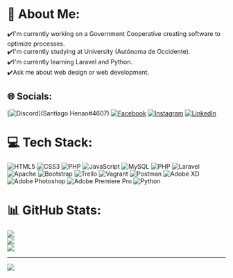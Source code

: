 # 💫 About Me:
✔️I'm currently working on a Government Cooperative creating software to optimize processes.<br>✔️I'm currently studying at University (Autónoma de Occidente).<br>✔️I'm currently learning Laravel and Python.<br>✔️Ask me about web design or web development.<br>


## 🌐 Socials:
[![Discord](https://img.shields.io/badge/Discord-%237289DA.svg?logo=discord&logoColor=white)](Santiago Henao#4607) [![Facebook](https://img.shields.io/badge/Facebook-%231877F2.svg?logo=Facebook&logoColor=white)](https://facebook.com/https://www.facebook.com/Santi0920YT/) [![Instagram](https://img.shields.io/badge/Instagram-%23E4405F.svg?logo=Instagram&logoColor=white)](https://instagram.com/santiagohe0920) [![LinkedIn](https://img.shields.io/badge/LinkedIn-%230077B5.svg?logo=linkedin&logoColor=white)](https://linkedin.com/in/https://www.linkedin.com/in/santiago-casta%C3%B1o-henao-1034ab205/) 

# 💻 Tech Stack:
![HTML5](https://img.shields.io/badge/html5-%23E34F26.svg?style=for-the-badge&logo=html5&logoColor=white) ![CSS3](https://img.shields.io/badge/css3-%231572B6.svg?style=for-the-badge&logo=css3&logoColor=white) ![PHP](https://img.shields.io/badge/php-%23777BB4.svg?style=for-the-badge&logo=php&logoColor=white) ![JavaScript](https://img.shields.io/badge/javascript-%23323330.svg?style=for-the-badge&logo=javascript&logoColor=%23F7DF1E) ![MySQL](https://img.shields.io/badge/mysql-%2300f.svg?style=for-the-badge&logo=mysql&logoColor=white) ![PHP](https://img.shields.io/badge/php-%23777BB4.svg?style=for-the-badge&logo=php&logoColor=white) ![Laravel](https://img.shields.io/badge/laravel-%23FF2D20.svg?style=for-the-badge&logo=laravel&logoColor=white) ![Apache](https://img.shields.io/badge/apache-%23D42029.svg?style=for-the-badge&logo=apache&logoColor=white) ![Bootstrap](https://img.shields.io/badge/bootstrap-%23563D7C.svg?style=for-the-badge&logo=bootstrap&logoColor=white) ![Trello](https://img.shields.io/badge/Trello-%23026AA7.svg?style=for-the-badge&logo=Trello&logoColor=white) ![Vagrant](https://img.shields.io/badge/vagrant-%231563FF.svg?style=for-the-badge&logo=vagrant&logoColor=white) ![Postman](https://img.shields.io/badge/Postman-FF6C37?style=for-the-badge&logo=postman&logoColor=white) ![Adobe XD](https://img.shields.io/badge/Adobe%20XD-470137?style=for-the-badge&logo=Adobe%20XD&logoColor=#FF61F6) ![Adobe Photoshop](https://img.shields.io/badge/adobephotoshop-%2331A8FF.svg?style=for-the-badge&logo=adobephotoshop&logoColor=white) ![Adobe Premiere Pro](https://img.shields.io/badge/Adobe%20Premiere%20Pro-9999FF.svg?style=for-the-badge&logo=Adobe%20Premiere%20Pro&logoColor=white) ![Python](https://img.shields.io/badge/python-3670A0?style=for-the-badge&logo=python&logoColor=ffdd54)
# 📊 GitHub Stats:
![](https://github-readme-stats.vercel.app/api?username=Santi0920&theme=omni&hide_border=false&include_all_commits=false&count_private=true)<br/>
![](https://github-readme-streak-stats.herokuapp.com/?user=Santi0920&theme=omni&hide_border=false)<br/>
![](https://github-readme-stats.vercel.app/api/top-langs/?username=Santi0920&theme=omni&hide_border=false&include_all_commits=false&count_private=true&layout=compact)

---
[![](https://visitcount.itsvg.in/api?id=Santi0920&icon=0&color=0)](https://visitcount.itsvg.in)

<!-- Proudly created with GPRM ( https://gprm.itsvg.in ) -->
